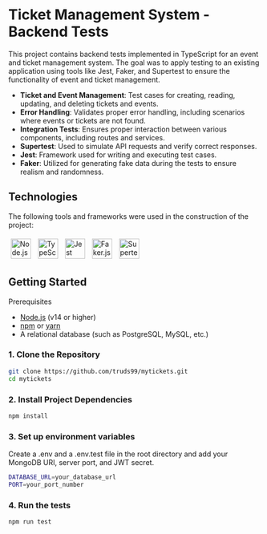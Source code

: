 # Ticket Management System - Backend Tests

This project contains backend tests implemented in TypeScript for an event and ticket management system. The goal was to apply testing to an existing application using tools like Jest, Faker, and Supertest to ensure the functionality of event and ticket management.

- **Ticket and Event Management**: Test cases for creating, reading, updating, and deleting tickets and events.
- **Error Handling**: Validates proper error handling, including scenarios where events or tickets are not found.
- **Integration Tests**: Ensures proper interaction between various components, including routes and services.
- **Supertest**: Used to simulate API requests and verify correct responses.
- **Jest**: Framework used for writing and executing test cases.
- **Faker**: Utilized for generating fake data during the tests to ensure realism and randomness.

## Technologies
The following tools and frameworks were used in the construction of the project:<br>
<p>
    
<p> 
    <img style='margin: 5px;' src="https://img.shields.io/badge/Node.js-43853D?style=for-the-badge&logo=node.js&logoColor=white" height="40" alt="Node.js logo" /> 
    <img style='margin: 5px;' src="https://img.shields.io/badge/TypeScript-3178C6?style=for-the-badge&logo=typescript&logoColor=white" height="40" alt="TypeScript logo" /> 
    <img style='margin: 5px;' src="https://img.shields.io/badge/Jest-C21325?style=for-the-badge&logo=jest&logoColor=white" height="40" alt="Jest logo" /> 
    <img style='margin: 5px;' src="https://img.shields.io/badge/Faker.js-83B81A?style=for-the-badge&logo=faker&logoColor=white" height="40" alt="Faker.js logo" /> 
    <img style='margin: 5px;' src="https://img.shields.io/badge/Supertest-000000?style=for-the-badge&logo=supertest&logoColor=white" height="40" alt="Supertest logo" /> 
</p>

## Getting Started

Prerequisites
- [Node.js](https://nodejs.org/) (v14 or higher)
- [npm](https://www.npmjs.com/) or [yarn](https://yarnpkg.com/)
- A relational database (such as PostgreSQL, MySQL, etc.)

### 1. Clone the Repository

```bash
git clone https://github.com/truds99/mytickets.git
cd mytickets
```

### 2. Install Project Dependencies

```bash
npm install
```

### 3. Set up environment variables

Create a .env and a .env.test file in the root directory and add your MongoDB URI, server port, and JWT secret.

```bash
DATABASE_URL=your_database_url
PORT=your_port_number
```

### 4. Run the tests

```bash
npm run test
```

